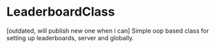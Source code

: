 # LeaderboardClass
[outdated, will publish new one when i can]
Simple oop based class for setting up leaderboards, server and globally.

